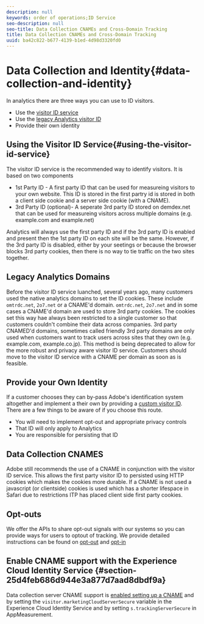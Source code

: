 ```yaml
---
description: null
keywords: order of operations;ID Service
seo-description: null
seo-title: Data Collection CNAMEs and Cross-Domain Tracking
title: Data Collection CNAMEs and Cross-Domain Tracking
uuid: ba42c822-b677-4139-b1ed-4d98d3320fd0
---
```


# Data Collection and Identity{#data-collection-and-identity}

In analytics there are three ways you can use to ID visitors.

- Use the [visitor ID service](/help/en/id-service/using/home.md)
- Use the [legacy Analytics visitor ID](/help/en/analytics/implementation/javascript-implementation/unique-visitors/visid-overview.md)
- Provide their own identity

## Using the Visitor ID Service{#using-the-visitor-id-service}

The visitor ID service is the recommended way to identify visitors. It is based on two components

- 1st Party ID - A first party ID that can be used for measureing visitors to your own website. This ID is stored in the first partry id is stored in both a client side cookie and a server side cookie (with a CNAME).
- 3rd Party ID (optional)-  A seperate 3rd party ID stored on demdex.net that can be used for measureing visitors across multiple domains (e.g. example.com and example.net)

Analytics will always use the first party ID and if the 3rd party ID is enabled and present then the 1st party ID on each site will be the same. However, if the 3rd party ID is disabled, either by your seetings or because the browser blocks 3rd party cookies, then there is no way to tie traffic on the two sites together.

## Legacy Analytics Domains

Before the visitor ID service luanched, several years ago, many customers used the native analytics domains to set the ID cookies. These include `omtrdc.net`, `2o7.net` or a CNAME'd domain. `omtrdc.net`, `2o7.net` and in some cases a CNAME'd domain are used to store 3rd party cookies. The cookies set this way hae always been restricted to a single customer so that customers couldn't combine their data across companies. 3rd party CNAMED'd domains, sometimes called friendly 3rd party domains are only used when customers want to track users across sites that they own (e.g. example.com, example.co.jp). This method is being deprecated to allow for the more robust and privacy aware visitor ID service. Customers should move to the visitor ID service with a CNAME per domain as soon as is feasible.

## Provide your Own Identity

If a customer chooses they can by-pass Adobe's identification system altogether and implement a their own by providing a [custom visitor ID](help/en/analytics/implementation/javascript-implementation/unique-visitors/visid-custom.md). There are a few things to be aware of if you choose this route. 

- You will need to implement opt-out and appropriate privacy controls
- That ID will only apply to Analytics
- You are responsible for persisting that ID

## Data Collection CNAMES

Adobe still recommends the use of a CNAME in conjunction with the visitor ID service. This allows the first party visitor ID to persisted using HTTP cookies which makes the cookies more durable. If a CNAME is not used a javascript (or clientside) cookies is used which has a shorter lifespace in Safari due to restrictions ITP has placed client side first party cookies.

## Opt-outs

We offer the APIs to share opt-out signals with our systems so you can provide ways for users to optout of tracking. We provide detailed instructions can be found on [opt-out](t/help/en/analytics/implementation/javascript-implementation/data-collection/opt-out.md) and [opt-in](/help/en/id-service/using/implementation-guides/opt-in-service/optin-overview.md)

## Enable CNAME support with the Experience Cloud Identity Service {#section-25d4feb686d944e3a877d7aad8dbdf9a}

Data collection server CNAME support is [enabled setting up a CNAME](/help/en/core-services/interface/ec-cookies/cookies-first-party.md) and by setting the `visitor.marketingCloudServerSecure` variable in the Experience Cloud Identity Service and by setting `s.trackingServerSecure` in AppMeasurement.
